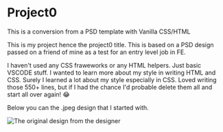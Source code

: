 # Project0 
This is a conversion from a PSD template with Vanilla CSS/HTML

This is my project hence the project0 title. This is based on a PSD design passed on a friend of mine as a test for an entry level job in FE. 

I haven't used any CSS fraweworks or any HTML helpers. Just basic VSCODE stuff. I wanted to learn more about my style in writing HTML and CSS. Surely I learned a lot about my style especially in CSS. Loved writing those 550+ lines, but if I had the chance I'd probable delete them all and start all over again! 😂

Below you can the .jpeg design that I started with. 

![The original design from the designer](https://github.com/ms-mousa/Project0/blob/master/img/home.jpg)
